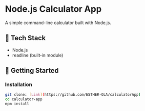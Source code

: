 # Node.js Calculator App

A simple command-line calculator built with Node.js.

## 🧰 Tech Stack

- Node.js
- readline (built-in module)

## 🚀 Getting Started

### Installation

```bash
git clone: [Link](https://github.com/ESTHER-OLA/calculatorApp)
cd calculator-app
npm install
```
